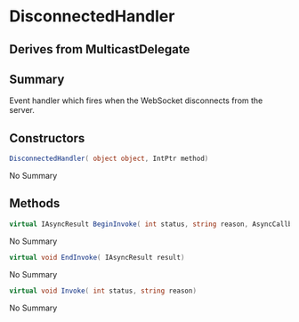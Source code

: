 # DisconnectedHandler

## Derives from MulticastDelegate

## Summary

Event handler which fires when the WebSocket disconnects from the server.
## Constructors

```c#
DisconnectedHandler( object object, IntPtr method) 
```
No Summary
## Methods

```c#
virtual IAsyncResult BeginInvoke( int status, string reason, AsyncCallback callback, object object) 
```
No Summary
```c#
virtual void EndInvoke( IAsyncResult result) 
```
No Summary
```c#
virtual void Invoke( int status, string reason) 
```
No Summary
